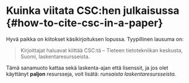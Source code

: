 
# Kuinka viitata CSC:hen julkaisussa {#how-to-cite-csc-in-a-paper}

Hyvä paikka on kiitokset käsikirjoituksen lopussa. Tyypillinen lausuma on:

> Kirjoittajat haluavat kiittää CSC:tä – Tieteen tietotekniikan keskusta, Suomi, laskentaresursseista.

Tämä sanamuoto kattaa sekä laskenta-ajan että lisenssit, ja jos olet käyttänyt
**paljon** resursseja, voit lisätä: *runsaista laskentaresursseista.*
